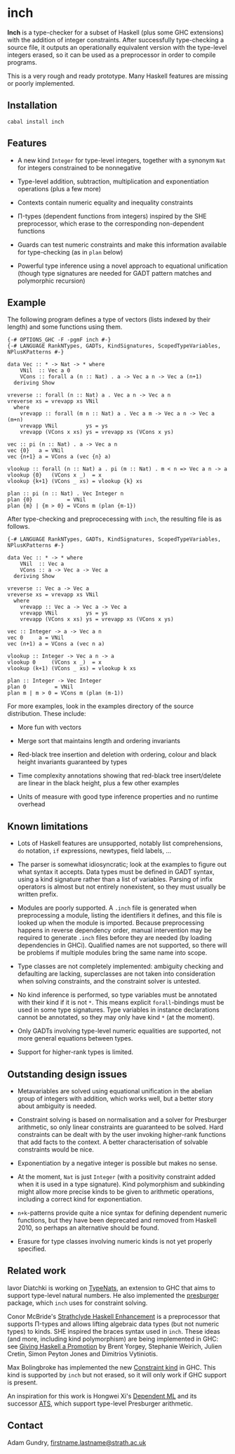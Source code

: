 inch
====

**Inch** is a type-checker for a subset of Haskell (plus some GHC extensions) with the addition of integer constraints. After successfully type-checking a source file, it outputs an operationally equivalent version with the type-level integers erased, so it can be used as a preprocessor in order to compile programs.

This is a very rough and ready prototype. Many Haskell features are missing or poorly implemented.


Installation
------------

    cabal install inch


Features
--------

* A new kind `Integer` for type-level integers, together with a synonym `Nat` for integers constrained to be nonnegative

* Type-level addition, subtraction, multiplication and exponentiation operations (plus a few more)

* Contexts contain numeric equality and inequality constraints

* Π-types (dependent functions from integers) inspired by the SHE preprocessor, which erase to the corresponding non-dependent functions

* Guards can test numeric constraints and make this information available for type-checking (as in `plan` below)

* Powerful type inference using a novel approach to equational unification (though type signatures are needed for GADT pattern matches and polymorphic recursion)


Example
-------

The following program defines a type of vectors (lists indexed by their length) and some functions using them. 

    {-# OPTIONS_GHC -F -pgmF inch #-}
    {-# LANGUAGE RankNTypes, GADTs, KindSignatures, ScopedTypeVariables, NPlusKPatterns #-}

    data Vec :: * -> Nat -> * where
        VNil  :: Vec a 0
        VCons :: forall a (n :: Nat) . a -> Vec a n -> Vec a (n+1)
      deriving Show

    vreverse :: forall (n :: Nat) a . Vec a n -> Vec a n
    vreverse xs = vrevapp xs VNil
      where
        vrevapp :: forall (m n :: Nat) a . Vec a m -> Vec a n -> Vec a (m+n)
        vrevapp VNil         ys = ys
        vrevapp (VCons x xs) ys = vrevapp xs (VCons x ys)

    vec :: pi (n :: Nat) . a -> Vec a n
    vec {0}   a = VNil
    vec {n+1} a = VCons a (vec {n} a)

    vlookup :: forall (n :: Nat) a . pi (m :: Nat) . m < n => Vec a n -> a
    vlookup {0}   (VCons x _)  = x
    vlookup {k+1} (VCons _ xs) = vlookup {k} xs

    plan :: pi (n :: Nat) . Vec Integer n
    plan {0}           = VNil
    plan {m} | {m > 0} = VCons m (plan {m-1})

After type-checking and preprocecessing with `inch`, the resulting file is as follows.

    {-# LANGUAGE RankNTypes, GADTs, KindSignatures, ScopedTypeVariables, NPlusKPatterns #-}

    data Vec :: * -> * where
        VNil  :: Vec a
        VCons :: a -> Vec a -> Vec a
      deriving Show

    vreverse :: Vec a -> Vec a
    vreverse xs = vrevapp xs VNil
      where
        vrevapp :: Vec a -> Vec a -> Vec a
        vrevapp VNil         ys = ys
        vrevapp (VCons x xs) ys = vrevapp xs (VCons x ys)

    vec :: Integer -> a -> Vec a n
    vec 0     a = VNil
    vec (n+1) a = VCons a (vec n a)

    vlookup :: Integer -> Vec a n -> a
    vlookup 0     (VCons x _)  = x
    vlookup (k+1) (VCons _ xs) = vlookup k xs

    plan :: Integer -> Vec Integer
    plan 0         = VNil
    plan m | m > 0 = VCons m (plan (m-1))

For more examples, look in the examples directory of the source distribution. These include:

* More fun with vectors

* Merge sort that maintains length and ordering invariants

* Red-black tree insertion and deletion with ordering, colour and black height invariants guaranteed by types

* Time complexity annotations showing that red-black tree insert/delete are linear in the black height, plus a few other examples

* Units of measure with good type inference properties and no runtime overhead


Known limitations
-----------------

* Lots of Haskell features are unsupported, notably list comprehensions, `do` notation, `if` expressions, newtypes, field labels, ...

* The parser is somewhat idiosyncratic; look at the examples to figure out what syntax it accepts. Data types must be defined in GADT syntax, using a kind signature rather than a list of variables. Parsing of infix operators is almost but not entirely nonexistent, so they must usually be written prefix.

* Modules are poorly supported. A `.inch` file is generated when preprocessing a module, listing the identifiers it defines, and this file is looked up when the module is imported. Because preprocessing happens in reverse dependency order, manual intervention may be required to generate `.inch` files before they are needed (by loading dependencies in GHCi). Qualified names are not supported, so there will be problems if multiple modules bring the same name into scope.

* Type classes are not completely implemented: ambiguity checking and defaulting are lacking, superclasses are not taken into consideration when solving constraints, and the constraint solver is untested.

* No kind inference is performed, so type variables must be annotated with their kind if it is not `*`. This means explicit `forall`-bindings must be used in some type signatures. Type variables in instance declarations cannot be annotated, so they may only have kind `*` (at the moment).

* Only GADTs involving type-level numeric equalities are supported, not more general equations between types.

* Support for higher-rank types is limited.



Outstanding design issues
-------------------------

* Metavariables are solved using equational unification in the abelian group of integers with addition, which works well, but a better story about ambiguity is needed.

* Constraint solving is based on normalisation and a solver for Presburger arithmetic, so only linear constraints are guaranteed to be solved. Hard constraints can be dealt with by the user invoking higher-rank functions that add facts to the context. A better characterisation of solvable constraints would be nice.

* Exponentiation by a negative integer is possible but makes no sense.

* At the moment, `Nat` is just `Integer` (with a positivity constraint added when it is used in a type signature). Kind polymorphism and subkinding might allow more precise kinds to be given to arithmetic operations, including a correct kind for exponentiation. 

* `n+k`-patterns provide quite a nice syntax for defining dependent numeric functions, but they have been deprecated and removed from Haskell 2010, so perhaps an alternative should be found.

* Erasure for type classes involving numeric kinds is not yet properly specified.


Related work
------------

Iavor Diatchki is working on [TypeNats](http://hackage.haskell.org/trac/ghc/wiki/TypeNats), an extension to GHC that aims to support type-level natural numbers. He also implemented the [presburger](http://github.com/yav/presburger) package, which `inch` uses for constraint solving.

Conor McBride's [Strathclyde Haskell Enhancement](http://personal.cis.strath.ac.uk/~conor/pub/she/) is a preprocessor that supports Π-types and allows lifting algebraic data types (but not numeric types) to kinds. SHE inspired the braces syntax used in `inch`. These ideas (and more, including kind polymorphism) are being implemented in GHC: see [Giving Haskell a Promotion](http://research.microsoft.com/en-us/people/dimitris/fc-kind-poly.pdf) by Brent Yorgey, Stephanie Weirich, Julien Cretin, Simon Peyton Jones and Dimitrios Vytiniotis. 

Max Bolingbroke has implemented the new [Constraint kind](http://blog.omega-prime.co.uk/?p=127) in GHC. This kind is supported by `inch` but not erased, so it will only work if GHC support is present.

An inspiration for this work is Hongwei Xi's [Dependent ML](http://www.cs.bu.edu/~hwxi/DML/DML.html) and its successor [ATS](http://www.ats-lang.org/), which support type-level Presburger arithmetic.


Contact
-------

Adam Gundry, firstname.lastname@strath.ac.uk